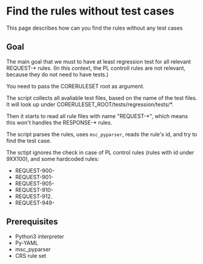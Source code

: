 # Find the rules without test cases

This page describes how can you find the rules without any test cases

## Goal

The main goal that we must to have at least regression test for all relevant REQUEST-* rules. (In this context, the PL controll rules are not relevant, because they do not need to have tests.)

You need to pass the CORERULESET root as argument.

The script collects all avaliable test files, based on the name of the test files. It will look up under CORERULESET_ROOT/tests/regression/tests/*.

Then it starts to read all rule files with name "REQUEST-\*", which means this won't handles the RESPONSE-* rules.

The script parses the rules, uses `msc_pyparser`, reads the rule's id, and try to find the test case.

The sctipt ignores the check in case of PL control rules (rules with id under 9XX100), and some hardcoded rules:
 * REQUEST-900-
 * REQUEST-901-
 * REQUEST-905-
 * REQUEST-910-
 * REQUEST-912.
 * REQUEST-949-


## Prerequisites

* Python3 interpreter
* Py-YAML
* msc_pyparser
* CRS rule set
